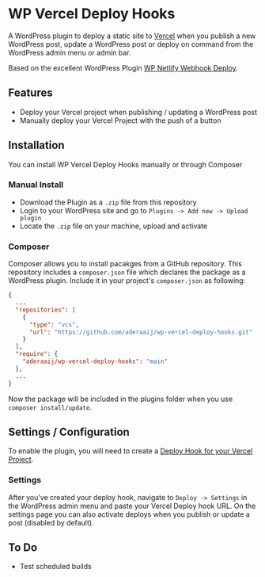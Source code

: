 # WP Vercel Deploy Hooks

A WordPress plugin to deploy a static site to [Vercel](https://vercel.com/) when you publish a new WordPress post, update a WordPress post or deploy on command from the WordPress admin menu or admin bar.

Based on the excellent WordPress Plugin [WP Netlify Webhook Deploy](https://github.com/lukethacoder/wp-netlify-webhook-deploy).

## Features

- Deploy your Vercel project when publishing / updating a WordPress post
- Manually deploy your Vercel Project with the push of a button

## Installation

You can install WP Vercel Deploy Hooks manually or through Composer

### Manual Install

- Download the Plugin as a `.zip` file from this repository
- Login to your WordPress site and go to `Plugins -> Add new -> Upload plugin`
- Locate the `.zip` file on your machine, upload and activate

### Composer

Composer allows you to install pacakges from a GitHub repository. This repository includes a `composer.json` file which declares the package as a WordPress plugin. Include it in your project's `composer.json` as following:

```json
{
  ...
  "repositories": [
    {
      "type": "vcs",
      "url": "https://github.com/aderaaij/wp-vercel-deploy-hooks.git"
    }
  ],
  "require": {
    "aderaaij/wp-vercel-deploy-hooks": "main"
  },
  ...
}
```

Now the package will be included in the plugins folder when you use `composer install/update`.

## Settings / Configuration

To enable the plugin, you will need to create a [Deploy Hook for your Vercel Project](https://vercel.com/docs/more/deploy-hooks).

### Settings

After you've created your deploy hook, navigate to `Deploy -> Settings` in the WordPress admin menu and paste your Vercel Deploy hook URL. On the settings page you can also activate deploys when you publish or update a post (disabled by default).

## To Do

- Test scheduled builds

